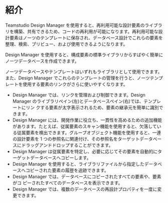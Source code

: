 # 紹介

Teamstudio Design Manager を使用すると、再利用可能な設計要素のライブラリを構築、共有できるため、コードの再利用が可能になります。再利用可能な設計要素はノーツのテンプレートに保存され、データベース設計でこれらの要素を整理、検索、プリビュー、および使用できるようになります。

Design Manager を使用すると、構成要素の標準ライブラリからすばやく簡単にノーツデータベースを作成できます。

ノーツデータベースやテンプレートはいずれもライブラリとして使用できます。また、Design Manager でこれらのテンプレートの管理を行うと、ノーツテンプレートを使用する要素のリンクがさらに使いやすくなります。

* Design Manager では、リンクを管理および制御できます。Design Manager のライブラリペイン(左)とデータベースペイン(右)では、テンプレートにリン クする要素が太字表示されるため、要素の継承元を簡単に識別できます。
* Design Manager には、開発作業に役立ち、一貫性を高めるための追加機能があります。たとえば、従属要素のスキャン機能を使用すると、欠落している従属要素を検出できます。グループオブジェクト機能を使用すると、一連の設計要素を 1 つの参照名に関連付け、その参照名をターゲットデータベースにドラッグアンドドロップすることができます。
* Design Manager は従属要素を特定し、必要に応じてその要素を自動的にターゲットデータベースへコピーします。
* Design Manager を使用すると、ライブラリファイルから指定したデータベースへコピーされた要素の履歴を追跡できます。
* Design Manager では、データベースにコピーされたすべての要素や、要素がコ ピーされたすべてのデータベースを表示できます。
* Design Manager では、複数のデータベースの再設計プロパティを一度に変更できます。